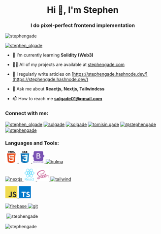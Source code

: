 <h1 align="center">Hi 👋, I'm Stephen</h1>
<h3 align="center">I do pixel-perfect frontend implementation</h3>

<p align="left"> <img src="https://komarev.com/ghpvc/?username=stephengade&label=Profile%20views&color=0e75b6&style=flat" alt="stephengade" /> </p>

<p align="left"> <a href="https://twitter.com/stephen_olgade" target="blank"><img src="https://img.shields.io/twitter/follow/stephen_olgade?logo=twitter&style=for-the-badge" alt="stephen_olgade" /></a> </p>

- 🌱 I’m currently learning **Solidity (Web3)**

- 👨‍💻 All of my projects are available at [stephengade.com](stephengade.com)

- 📝 I regularly write articles on [https://stephengade.hashnode.dev/](https://stephengade.hashnode.dev/)

- 💬 Ask me about **Reactjs, Nextjs, Tailwindcss**

- 📫 How to reach me **solgade01@gmail.com**

<h3 align="left">Connect with me:</h3>
<p align="left">
<a href="https://twitter.com/stephen_olgade" target="blank"><img align="center" src="https://raw.githubusercontent.com/rahuldkjain/github-profile-readme-generator/master/src/images/icons/Social/twitter.svg" alt="stephen_olgade" height="30" width="40" /></a>
<a href="https://linkedin.com/in/solgade" target="blank"><img align="center" src="https://raw.githubusercontent.com/rahuldkjain/github-profile-readme-generator/master/src/images/icons/Social/linked-in-alt.svg" alt="solgade" height="30" width="40" /></a>
<a href="https://fb.com/solgade" target="blank"><img align="center" src="https://raw.githubusercontent.com/rahuldkjain/github-profile-readme-generator/master/src/images/icons/Social/facebook.svg" alt="solgade" height="30" width="40" /></a>
<a href="https://instagram.com/tomisin.gade" target="blank"><img align="center" src="https://raw.githubusercontent.com/rahuldkjain/github-profile-readme-generator/master/src/images/icons/Social/instagram.svg" alt="tomisin.gade" height="30" width="40" /></a>
<a href="https://hashnode.com/@stephengade" target="blank"><img align="center" src="https://raw.githubusercontent.com/rahuldkjain/github-profile-readme-generator/master/src/images/icons/Social/hashnode.svg" alt="@stephengade" height="30" width="40" /></a>
<a href="https://www.youtube.com/c/stephengade" target="blank"><img align="center" src="https://raw.githubusercontent.com/rahuldkjain/github-profile-readme-generator/master/src/images/icons/Social/youtube.svg" alt="stephengade" height="30" width="40" /></a>
</p>

<h3 align="left">Languages and Tools:</h3>

<p align="left"> 
  <a href="https://www.w3.org/html/" target="_blank" rel="noreferrer"> <img src="https://raw.githubusercontent.com/devicons/devicon/master/icons/html5/html5-original-wordmark.svg" alt="html5" width="40" height="40"/> </a>  <a href="https://www.w3schools.com/css/" target="_blank" rel="noreferrer"> <img src="https://raw.githubusercontent.com/devicons/devicon/master/icons/css3/css3-original-wordmark.svg" alt="css3" width="40" height="40"/> </a>  <a href="https://getbootstrap.com" target="_blank" rel="noreferrer"> <img src="https://raw.githubusercontent.com/devicons/devicon/master/icons/bootstrap/bootstrap-plain-wordmark.svg" alt="bootstrap" width="40" height="40"/> </a> <a href="https://bulma.io/" target="_blank" rel="noreferrer">  <img src="https://raw.githubusercontent.com/gilbarbara/logos/804dc257b59e144eaca5bc6ffd16949752c6f789/logos/bulma.svg" alt="bulma" width="40" height="40"/> </a>
  
   <a href="https://nextjs.org/" target="_blank" rel="noreferrer"> <img src="https://cdn.worldvectorlogo.com/logos/nextjs-2.svg" alt="nextjs" width="40" height="40"/> </a>   <a href="https://reactjs.org/" target="_blank" rel="noreferrer"> <img src="https://raw.githubusercontent.com/devicons/devicon/master/icons/react/react-original-wordmark.svg" alt="react" width="40" height="40"/> </a> <a href="https://sass-lang.com" target="_blank" rel="noreferrer"> <img src="https://raw.githubusercontent.com/devicons/devicon/master/icons/sass/sass-original.svg" alt="sass" width="40" height="40"/> </a>  <a href="https://tailwindcss.com/" target="_blank" rel="noreferrer"> <img src="https://www.vectorlogo.zone/logos/tailwindcss/tailwindcss-icon.svg" alt="tailwind" width="40" height="40"/> 
  
   <a href="https://developer.mozilla.org/en-US/docs/Web/JavaScript" target="_blank" rel="noreferrer"> <img src="https://raw.githubusercontent.com/devicons/devicon/master/icons/javascript/javascript-original.svg" alt="javascript" width="40" height="40"/> </a> 
  </a> <a href="https://www.typescriptlang.org/" target="_blank" rel="noreferrer"> <img src="https://raw.githubusercontent.com/devicons/devicon/master/icons/typescript/typescript-original.svg" alt="typescript" width="40" height="40"/> </a> 
  
  <a href="https://firebase.google.com/" target="_blank" rel="noreferrer"> <img src="https://www.vectorlogo.zone/logos/firebase/firebase-icon.svg" alt="firebase" width="40" height="40"/> </a>   <a href="https://git-scm.com/" target="_blank" rel="noreferrer"> <img src="https://www.vectorlogo.zone/logos/git-scm/git-scm-icon.svg" alt="git" width="40" height="40"/> </a> 
 
  </p>

<p>&nbsp;<img align="center" src="https://github-readme-stats.vercel.app/api?username=stephengade&show_icons=true&locale=en" alt="stephengade" /></p>

<p><img align="center" src="https://github-readme-streak-stats.herokuapp.com/?user=stephengade&" alt="stephengade" /></p>
